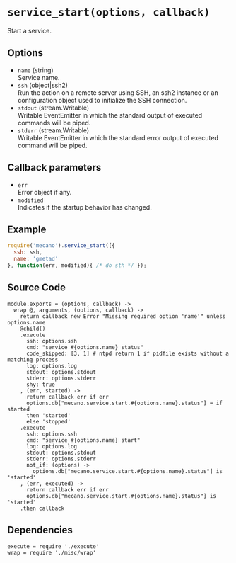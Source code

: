 
# `service_start(options, callback)` 

Start a service.

## Options

*   `name` (string)   
    Service name.   
*   `ssh` (object|ssh2)   
    Run the action on a remote server using SSH, an ssh2 instance or an
    configuration object used to initialize the SSH connection.   
*   `stdout` (stream.Writable)   
    Writable EventEmitter in which the standard output of executed commands will
    be piped.   
*   `stderr` (stream.Writable)   
    Writable EventEmitter in which the standard error output of executed command
    will be piped.   

## Callback parameters

*   `err`   
    Error object if any.   
*   `modified`   
    Indicates if the startup behavior has changed.   

## Example

```js
require('mecano').service_start([{
  ssh: ssh,
  name: 'gmetad'
}, function(err, modified){ /* do sth */ });
```

## Source Code

    module.exports = (options, callback) ->
      wrap @, arguments, (options, callback) ->
        return callback new Error "Missing required option 'name'" unless options.name
        @child()
        .execute
          ssh: options.ssh
          cmd: "service #{options.name} status"
          code_skipped: [3, 1] # ntpd return 1 if pidfile exists without a matching process
          log: options.log
          stdout: options.stdout
          stderr: options.stderr
          shy: true
        , (err, started) ->
          return callback err if err
          options.db["mecano.service.start.#{options.name}.status"] = if started
          then 'started'
          else 'stopped'
        .execute
          ssh: options.ssh
          cmd: "service #{options.name} start"
          log: options.log
          stdout: options.stdout
          stderr: options.stderr
          not_if: (options) ->
            options.db["mecano.service.start.#{options.name}.status"] is 'started'
        , (err, executed) ->
          return callback err if err
          options.db["mecano.service.start.#{options.name}.status"] is 'started'
        .then callback

## Dependencies

    execute = require './execute'
    wrap = require './misc/wrap'



